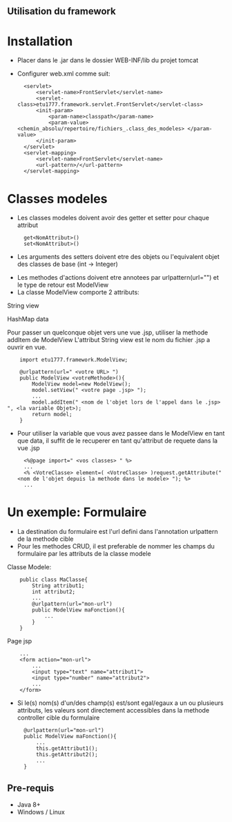 ## Utilisation du framework

# Installation
- Placer dans le .jar dans le dossier WEB-INF/lib du projet tomcat
- Configurer web.xml comme suit:

        <servlet> 
            <servlet-name>FrontServlet</servlet-name> 
            <servlet-class>etu1777.framework.servlet.FrontServlet</servlet-class>
            <init-param>
                <param-name>classpath</param-name>
                <param-value> <chemin_absolu/repertoire/fichiers_.class_des_modeles> </param-value>
            </init-param>
        </servlet>
        <servlet-mapping> 
            <servlet-name>FrontServlet</servlet-name>
            <url-pattern>/</url-pattern> 
        </servlet-mapping>

# Classes modeles
- Les classes modeles doivent avoir des getter et setter pour chaque attribut

        get<NomAttribut>()
        set<NomAttribut>()

* Les arguments des setters doivent etre des objets ou l'equivalent objet des classes de base (int -> Integer)

- Les methodes d'actions doivent etre annotees par urlpattern(url="") et le type de retour est ModelView
- La classe ModelView comporte 2 attributs:

<p>String view</p>
<p>HashMap data</p>

Pour passer un quelconque objet vers une vue .jsp, utiliser la methode addItem de ModelView
L'attribut String view est le nom du fichier .jsp a ouvrir en vue.

        import etu1777.framework.ModelView;

        @urlpattern(url=" <votre URL> ")
        public ModelView <votreMethode>(){
            ModelView model=new ModelView();
            model.setView(" <votre page .jsp> ");
            ...
            model.addItem(" <nom de l'objet lors de l'appel dans le .jsp> ", <la variable Objet>);
            return model;
        }

- Pour utiliser la variable que vous avez passee dans le ModelView en tant que data,
il suffit de le recuperer en tant qu'attribut de requete dans la vue .jsp

        <%@page import=" <vos classes> " %>
        ...
        <% <VotreClasse> element=( <VotreClasse> )request.getAttribute(" <nom de l'objet depuis la methode dans le modele> "); %>
        ...
    
# Un exemple: Formulaire
- La destination du formulaire est l'url defini dans l'annotation urlpattern de la methode cible
- Pour les methodes CRUD, il est preferable de nommer les champs du formulaire par les attributs de la classe modele

Classe Modele:

        public class MaClasse{
            String attribut1;
            int attribut2;
            ...
            @urlpattern(url="mon-url")
            public ModelView maFonction(){
                ...
            }
        }

Page jsp

        ...
        <form action="mon-url">
            ...
            <input type="text" name="attribut1">
            <input type="number" name="attribut2">
            ...
        </form>

* Si le(s) nom(s) d'un/des champ(s) est/sont egal/egaux a un ou plusieurs attributs,
les valeurs sont directement accessibles dans la methode controller cible du formulaire

        @urlpattern(url="mon-url")
        public ModelView maFonction(){
            ...
            this.getAttribut1();
            this.getAttribut2();
            ...
        }

## Pre-requis 
- Java 8+
- Windows / Linux